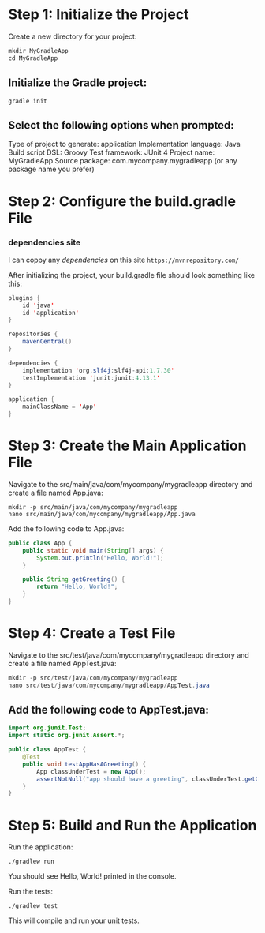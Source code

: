 # Step 1: Initialize the Project
Create a new directory for your project:
```java
mkdir MyGradleApp
cd MyGradleApp
```
## Initialize the Gradle project:
```
gradle init
```
## Select the following options when prompted:

Type of project to generate: application
Implementation language: Java
Build script DSL: Groovy
Test framework: JUnit 4
Project name: MyGradleApp
Source package: com.mycompany.mygradleapp (or any package name you prefer)

# Step 2: Configure the build.gradle File
### dependencies site 
I can coppy any *dependencies* on this site `https://mvnrepository.com/`

After initializing the project, your build.gradle file should look something like this:
```java
plugins {
    id 'java'
    id 'application'
}

repositories {
    mavenCentral()
}

dependencies {
    implementation 'org.slf4j:slf4j-api:1.7.30'
    testImplementation 'junit:junit:4.13.1'
}

application {
    mainClassName = 'App'
}
```
# Step 3: Create the Main Application File
Navigate to the src/main/java/com/mycompany/mygradleapp directory and create a file named App.java:

```
mkdir -p src/main/java/com/mycompany/mygradleapp
nano src/main/java/com/mycompany/mygradleapp/App.java
```
Add the following code to App.java:
```java
public class App {
    public static void main(String[] args) {
        System.out.println("Hello, World!");
    }

    public String getGreeting() {
        return "Hello, World!";
    }
}
```
# Step 4: Create a Test File
Navigate to the src/test/java/com/mycompany/mygradleapp directory and create a file named AppTest.java:

```java
mkdir -p src/test/java/com/mycompany/mygradleapp
nano src/test/java/com/mycompany/mygradleapp/AppTest.java
```
## Add the following code to AppTest.java:

```java
import org.junit.Test;
import static org.junit.Assert.*;

public class AppTest {
    @Test
    public void testAppHasAGreeting() {
        App classUnderTest = new App();
        assertNotNull("app should have a greeting", classUnderTest.getGreeting());
    }
}
```
# Step 5: Build and Run the Application
Run the application:

```
./gradlew run
```
You should see Hello, World! printed in the console.

Run the tests:
```
./gradlew test
```
This will compile and run your unit tests.

